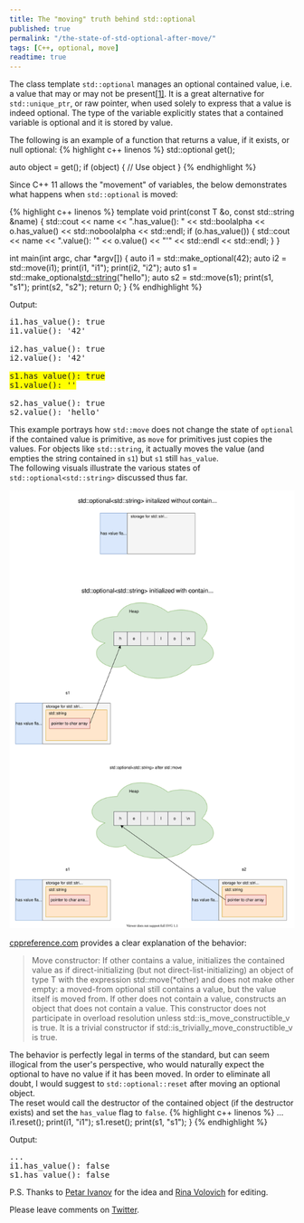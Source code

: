 ```yaml
---
title: The "moving" truth behind std::optional
published: true
permalink: "/the-state-of-std-optional-after-move/"
tags: [C++, optional, move]
readtime: true
---
```



The class template `std::optional` manages an optional contained value, i.e. a value that may or may not be
present[[1]](https://en.cppreference.com/w/cpp/utility/optional). It is a great alternative for `std::unique_ptr`, or
raw pointer, when used solely to express that a value is indeed optional. The type of the variable explicitly states that 
a contained variable is optional and it is stored by value.

The following is an example of a function that returns a value, if it exists, or null optional:
{% highlight c++ linenos %}
std::optional<Object> get();

auto object = get();
if (object) {
    // Use object
}
{% endhighlight %}

Since C++ 11 allows the "movement" of variables, the below demonstrates what happens when `std::optional` is moved:

{% highlight c++ linenos %}
template <typename T>
void print(const T &o, const std::string &name) {
    std::cout << name << ".has_value(): "
              << std::boolalpha
              << o.has_value()
              << std::noboolalpha << std::endl;
    if (o.has_value()) {
        std::cout << name
              << ".value(): '" << o.value() << "'"
              << std::endl
              << std::endl;
    }
}

int main(int argc, char *argv[]) {
    auto i1 = std::make_optional<int>(42);
    auto i2 = std::move(i1);
    print(i1, "i1");
    print(i2, "i2");
    auto s1 = std::make_optional<std::string>("hello");
    auto s2 = std::move(s1);
    print(s1, "s1");
    print(s2, "s2");
    return 0;
}
{% endhighlight %}

Output:
<pre>
i1.has_value(): true
i1.value(): '42'

i2.has_value(): true
i2.value(): '42'

<span style="background-color: #FFFF00">s1.has_value(): true
s1.value(): ''</span>

s2.has_value(): true
s2.value(): 'hello'
</pre>
This example portrays how `std::move` does not change the state of `optional` if the contained value is primitive, as
`move` for primitives just copies the values. For objects like `std::string`, it actually moves the value (and empties the
string contained in `s1`) but `s1` still `has_value`.<br>
The following visuals illustrate the various states of `std::optional<std::string>` discussed thus far.
<p align="center">
  <img src="/img/optional.svg">
</p>

[cppreference.com](https://en.cppreference.com/w/cpp/utility/optional/optional) provides a clear explanation of the behavior:
> Move constructor: If other contains a value, initializes the contained value as if direct-initializing (but not
> direct-list-initializing) an object of type T with the expression std::move(*other) and does not make other
> empty: a moved-from optional still contains a value, but the value itself is moved from. If other does not contain a
> value, constructs an object that does not contain a value.
This constructor does not participate in overload resolution unless std::is_move_constructible_v<T> is true.
It is a trivial constructor if std::is_trivially_move_constructible_v<T> is true.


The behavior is perfectly legal in terms of the standard, but can seem illogical from the user's perspective, who would naturally expect the optional to have no value if it has been moved.
In order to eliminate all doubt, I would suggest to `std::optional::reset` after moving an optional object.<br>
The reset would call the destructor of the contained object (if the destructor exists) and set the `has_value` flag to `false`.
{% highlight c++ linenos %}
    ...
    i1.reset();
    print(i1, "i1");
    s1.reset();
    print(s1, "s1");
}
{% endhighlight %}

Output:
<pre>
...
i1.has_value(): false
s1.has_value(): false
</pre>

P.S.
Thanks to [Petar Ivanov](https://www.linkedin.com/in/petar-ivanov-37840224/) for the idea and [Rina Volovich](https://www.linkedin.com/in/rina-volovich/) for editing.

Please leave comments on [Twitter](https://twitter.com/dbdanilov/status/1321880543315845122).
